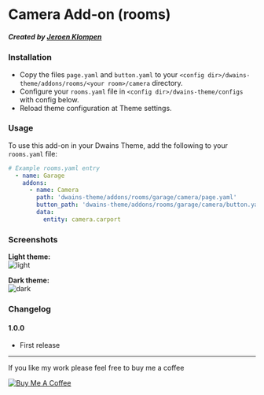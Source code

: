# Camera Add-on (rooms)
##### Created by [Jeroen Klompen](https://github.com/klumpke/)


### Installation
- Copy the files `page.yaml` and `button.yaml` to your `<config dir>/dwains-theme/addons/rooms/<your room>/camera` directory.
- Configure your `rooms.yaml` file in `<config dir>/dwains-theme/configs` with config below.
- Reload theme configuration at Theme settings.


### Usage
To use this add-on in your Dwains Theme, add the following to your `rooms.yaml` file:
```yaml
# Example rooms.yaml entry
  - name: Garage
    addons:
      - name: Camera
        path: 'dwains-theme/addons/rooms/garage/camera/page.yaml'
        button_path: 'dwains-theme/addons/rooms/garage/camera/button.yaml'
        data:
          entity: camera.carport
```

### Screenshots
**Light theme:**<br>
![light](https://github.com/Klumpke/dwains-theme-addons/blob/master/rooms/camera/.github/screenshots/light.png "Light")

**Dark theme:**<br>
![dark](https://github.com/Klumpke/dwains-theme-addons/blob/master/rooms/camera/.github/screenshots/dark.png "Dark")


### Changelog
#### 1.0.0
- First release

---

If you like my work please feel free to buy me a coffee

<a href="https://www.buymeacoffee.com/klumpke" target="_blank"><img src="https://www.buymeacoffee.com/assets/img/custom_images/white_img.png" alt="Buy Me A Coffee"></a>